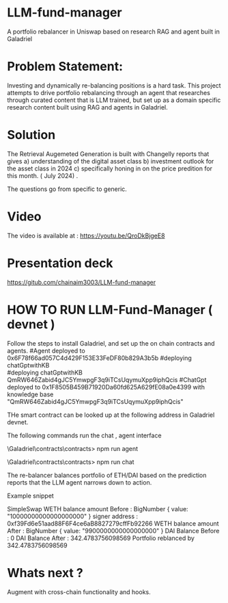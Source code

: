 # LLM-fund-manager

A portfolio rebalancer in Uniswap based on research RAG and agent built in Galadriel

# Problem Statement:
Investing and dynamically re-balancing positions is a hard task. This project attempts to drive portfolio rebalancing through an agent that researches through curated content that is LLM trained, but set up as a domain specific research content built using RAG and agents in Galadriel.

# Solution
The Retrieval Augemeted Generation is built with Changelly reports that gives 
a) understanding of the digital asset class 
b) investment outlook for the asset class in 2024 
c) specifically honing in on the price predition for this month. ( July 2024) . 

The questions go from specific to generic.  

# Video
The video is available at : https://youtu.be/QroDkBjgeE8

# Presentation deck
https://gitub.com/chainaim3003/LLM-fund-manager

# HOW TO RUN LLM-Fund-Manager ( devnet )
Follow the steps to install Galadriel, and set up the on chain contracts and agents.
#Agent deployed to 0x6F78f66ad057C4d429F153E33FeDF80b829A3b5b
 #deploying chatGptwithKB  
 #deploying chatGptwithKB  QmRW646Zabid4gJC5YmwpgF3q9iTCsUqymuXpp9iphQcis
#ChatGpt deployed to 0x1F8505B459B71920Da60fd625A629fE08a0e4399 with knowledge base "QmRW646Zabid4gJC5YmwpgF3q9iTCsUqymuXpp9iphQcis"

THe smart contract can be looked up at the following address in Galadriel devnet. 

The following commands run the chat , agent interface

\Galadriel\contracts\contracts> npm run agent

\Galadriel\contracts\contracts> npm run chat

The re-balancer balances portfolio of ETH/DAI based on the prediction reports that the LLM agent narrows down to action. 

Example snippet

SimpleSwap
WETH  balance amount Before :  BigNumber { value: "10000000000000000000" }
signer address   :  0xf39Fd6e51aad88F6F4ce6aB8827279cffFb92266
WETH  balance amount After :  BigNumber { value: "9900000000000000000" }
DAI Balance Before : 0
DAI Balance After  : 342.4783756098569
Portfolio reblanced by  342.4783756098569



# Whats next ?
Augment with cross-chain functionality and hooks.



